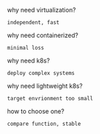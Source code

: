 why need virtualization?

```
independent, fast
```

why need containerized?

```
minimal loss
```

why need k8s?

```
deploy complex systems
```

why need lightweight k8s?

```
target envrionment too small
```

how to choose one?

```
compare function, stable
```

